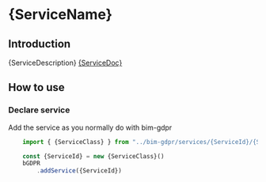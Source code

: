 # {ServiceName}

## Introduction
{ServiceDescription}
[{ServiceDoc}]({ServiceDoc})



## How to use

### Declare service
Add the service as you normally do with bim-gdpr
```javascript
    import { {ServiceClass} } from "../bim-gdpr/services/{ServiceId}/{ServiceId}"

    const {ServiceId} = new {ServiceClass}()
    bGDPR
        .addService({ServiceId})
```
